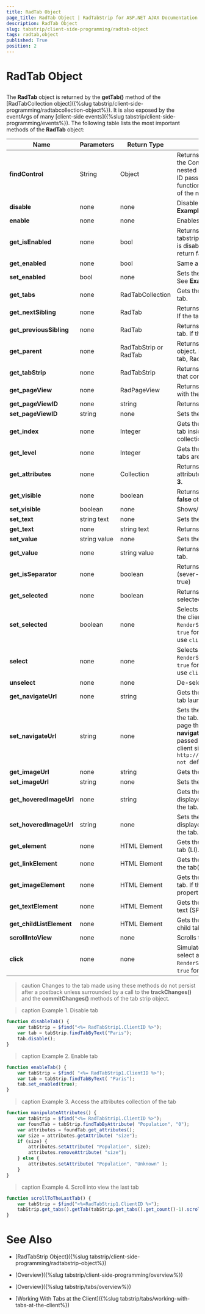 ```yaml
---
title: RadTab Object
page_title: RadTab Object | RadTabStrip for ASP.NET AJAX Documentation
description: RadTab Object
slug: tabstrip/client-side-programming/radtab-object
tags: radtab,object
published: True
position: 2
---
```


# RadTab Object

## 

The **RadTab** object is returned by the **getTab()** method of the [RadTabCollection object]({%slug tabstrip/client-side-programming/radtabcollection-object%}). It is also exposed by the eventArgs of many [client-side events]({%slug tabstrip/client-side-programming/events%}). The following table lists the most important methods of the **RadTab** object:
 

|  **Name**  |  **Parameters**  |  **Return Type**  |  **Description**  |
| ------ | ------ | ------ | ------ |
| **findControl** |String| Object|Returns the client-side object of the Control with the specified ID nested in the Tab's Template. The ID passed as an argument to the function MUST be the ID attribute of the nested Control.|
| **disable** |none|none| Disables the tab if it is enabled. See **Example 1**.|
| **enable** | none | none | Enables the tab if it is disabled. |
| **get_isEnabled** | none | bool | Returns true if both the tab and the tabstrip are enabled. If one of them is disabled, get_isEnabled() will return false. |
| **get_enabled** |none|bool|Same as get_isEnabled.|
| **set_enabled** |bool|none|Sets the enabled state of the tab. See **Example 2**. |
| **get_tabs** |none|RadTabCollection|Gets the child tabs of the current tab.|
| **get_nextSibling** |none|RadTab|Returns the next sibling of the tab. If the tab is last, returns null.|
| **get_previousSibling** |none|RadTab|Returns the previous sibling of the tab. If the tab is first, returns null.|
| **get_parent** |none|RadTabStrip or RadTab|Returns an instance of the parent object. RadTabStrip if this is a root tab, RadTab if it is a child tab.|
| **get_tabStrip** |none|RadTabStrip|Returns an instance of the tabstrip that contains the tab.|
| **get_pageView** |none|RadPageView|Returns the pageview associated with the tab.|
| **get_pageViewID** |none|string|Returns the ID of the pageview.|
| **set_pageViewID** |string|none|Sets the ID of the pageview.|
| **get_index** |none|Integer|Gets the zero based index of the tab inside the parent tabs collection.|
| **get_level** |none|Integer|Gets the level of the tab. Root level tabs are first level.|
| **get_attributes** |none|Collection|Returns the collection of custom attributes for the tab. See **Example 3**. |
| **get_visible** | none | boolean | Returns **true** if the tab is visible or **false** otherwise. |
| **set_visible** |boolean|none|Shows/Hides a tab.|
| **set_text** |string text|none|Sets the text of the tab.|
| **get_text** |none|string text|Returns the text of the tab.|
| **set_value** |string value|none|Sets the Value property of the tab.|
| **get_value** |none|string value|Returns the Value property of the tab.|
| **get_isSeparator** |none|boolean|Returns **true** the tab is a separator (sever-side property IsSeparator = true)|
| **get_selected** |none|boolean|Returns whether the tab is selected.|
| **set_selected** |boolean|none|Selects or de-selects the tab on the client. When `RenderSelectedPageOnly` is set to `true` for the associated multi page, use `click` to select a tab.|
| **select** |none|none|Selects the tab on the client. When `RenderSelectedPageOnly` is set to `true` for the associated multi page, use `click`.|
| **unselect** |none|none|De-selects the tab .|
| **get_navigateUrl** |none|string|Gets the URL of the Web page the tab launches.|
| **set_navigateUrl** |string|none|Sets the navigateURL property of the tab. This is the URL of the Web page the tab launches. The **navigateUrl** parameter should be passed as an absolute URL on the client side: e.g., `http://mydomain.com/default.aspx" not `default.aspx`. |
| **get_imageUrl** |none|string|Gets the URL of the image.|
| **set_imageUrl** |string|none|Sets the URL of the image.|
| **get_hoveredImageUrl** |none|string|Gets the URL of the image displayed when the mouse if over the tab.|
| **set_hoveredImageUrl** |string|none|Sets the URL of the image displayed when the mouse if over the tab.|
| **get_element** |none|HTML Element|Gets the root DOM element of the tab (LI).|
| **get_linkElement** |none|HTML Element|Gets the anchor DOM element of the tab(A).|
| **get_imageElement** |none|HTML Element|Gets the image DOM element of the tab. If the server side ImageUrl property is not set,returns null.|
| **get_textElement** |none|HTML Element|Gets the DOM element of the tab text (SPAN).|
| **get_childListElement** |none|HTML Element|Gets the DOM element of the list of child tabs (UL).|
| **scrollIntoView** |none|none|Scrolls to the tab.|
| **click** |none|none|Simulate user click on a tab. Use to select a tab when `RenderSelectedPageOnly` is set to `true` for the associated multi page.|

>caution Changes to the tab made using these methods do not persist after a postback unless surrounded by a call to the **trackChanges()** and the **commitChanges()** methods of the tab strip object.
>

>caption Example 1. Disable tab

````JavaScript
function disableTab() { 
	var tabStrip = $find("<%= RadTabStrip1.ClientID %>");
	var tab = tabStrip.findTabByText("Paris");
	tab.disable(); 	 
}
````

>caption Example 2. Enable tab

````JavaScript	
function enableTab() {  
	var tabStrip = $find( "<%= RadTabStrip1.ClientID %>");
	var tab = tabStrip.findTabByText( "Paris");
	tab.set_enabled(true);
}
````

>caption Example 3. Access the attributes collection of the tab

````JavaScript
function manipulateAttributes() {
	var tabStrip = $find("<%= RadTabStrip1.ClientID %>");
	var foundTab = tabStrip.findTabByAttribute( "Population", "0");
	var attributes = foundTab.get_attributes();
	var size = attributes.getAttribute( "size");
	if (size) {
		attributes.setAttribute( "Population", size);
		attributes.removeAttribute( "size");
	} else {
		attributes.setAttribute( "Population", "Unknown" );
	} 
}
````

>caption Example 4. Scroll into view the last tab

````JavaScript
function scrollToTheLastTab() {
	var tabStrip = $find("<%=RadTabStrip1.ClientID %>");
	tabStrip.get_tabs().getTab(tabStrip.get_tabs().get_count()-1).scrollIntoView(); 	
}		
````


# See Also

 * [RadTabStrip Object]({%slug tabstrip/client-side-programming/radtabstrip-object%})

 * [Overview]({%slug tabstrip/client-side-programming/overview%})

 * [Overview]({%slug tabstrip/tabs/overview%})

 * [Working With Tabs at the Client]({%slug tabstrip/tabs/working-with-tabs-at-the-client%})
